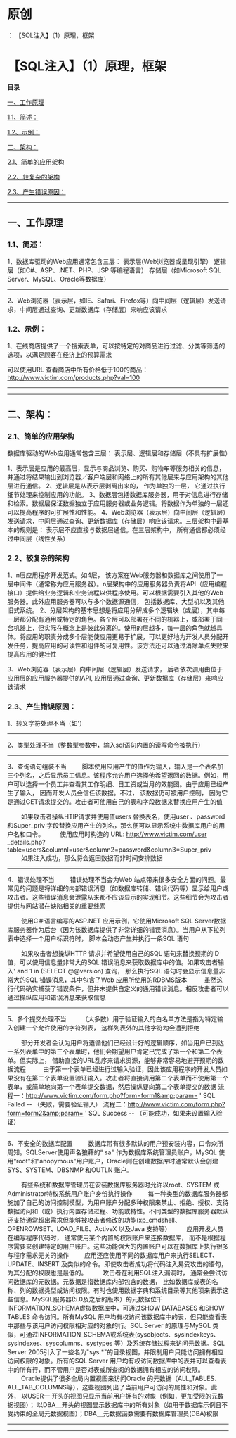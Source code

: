 # 原创
：  【SQL注入】（1）原理，框架

# 【SQL注入】（1）原理，框架

**目录**

[一、工作原理](#%E4%B8%80%E3%80%81%E5%B7%A5%E4%BD%9C%E5%8E%9F%E7%90%86)

[1.1、简述：](#1.1%E3%80%81%E7%AE%80%E8%BF%B0%EF%BC%9A)

[1.2、示例：](#1.2%E3%80%81%E7%A4%BA%E4%BE%8B%EF%BC%9A)

[二、架构：](#%E4%BA%8C%E3%80%81%E6%9E%B6%E6%9E%84%EF%BC%9A)

[2.1、简单的应用架构](#2.1%E3%80%81%E7%AE%80%E5%8D%95%E7%9A%84%E5%BA%94%E7%94%A8%E6%9E%B6%E6%9E%84)

[2.2、较复杂的架构](#2.2%E3%80%81%E8%BE%83%E5%A4%8D%E6%9D%82%E7%9A%84%E6%9E%B6%E6%9E%84)

[2.3、产生错误原因：](#2.3%E3%80%81%E4%BA%A7%E7%94%9F%E9%94%99%E8%AF%AF%E5%8E%9F%E5%9B%A0%EF%BC%9A)

---


## 一、工作原理

> 
<h3>1.1、简述：</h3>
1、数据库驱动的Web应用通常包含三层：
表示层(Web浏览器或呈现引擎）
逻辑层（如C#、ASP、.NET、PHP、JSP 等编程语言）
存储层（如Microsoft SQL Server、MySQL、Oracle等数据库）
<hr/>
2、Web浏览器（表示层，如IE、Safari、Firefox等）向中间层（逻辑层）发送请求，中间层通过查询、更新数据库（存储层）来响应该请求


> 
<h3>1.2、示例：</h3>
1、在线商店提供了一个搜索表单，可以按特定的对商品进行过滤、分类等筛选的选项，以满足顾客在经济上的预算需求


可以使用URL 查看商店中所有价格低于100的商品：http://www.victim.com/products.php?val=100


---


---


## 二、架构：

> 
<h3>2.1、简单的应用架构</h3>
数据库驱动的Web应用通常包含三层： 表示层、逻辑层和存储层（不具有扩展性）

1、表示层是应用的最高层，显示与商品浏览、购买、购物车等服务相关的信息， 并通过将结果输出到浏览器／客户端层和网络上的所有其他层来与应用架构的其他层进行通信。
2、逻辑层是从表示层剥离出来的， 作为单独的一层， 它通过执行细节处理来控制应用的功能。
3、数据层包括数据库服务器，用于对信息进行存储和检索。数据层保证数据独立于应用服务器或业务逻辑。将数据作为单独的一层还可以提高程序的可扩展性和性能。
4、Web浏览器（表示层）向中间层（逻辑层）发送请求，中间层通过查询、更新数据库（存储层）响应该请求。三层架构中最基本的规则是： 表示层不应直接与数据层通信。在三层架构中， 所有通信都必须经过中间层（线性关系）


> 
<h3>2.2、较复杂的架构</h3>
1、n层应用程序开发范式。如4层， 该方案在Web服务器和数据库之间使用了一层中间件（通常称为应用服务器）。n层架构中的应用服务器负责将API（应用编程接口）提供给业务逻辑和业务流程以供程序使用。可以根据需要引入其他的Web服务器。此外应用服务器可以与多个数据源通信， 包括数据库、大型机以及其他旧式系统。
2、分层架构的基本思想是将应用分解成多个逻辑块（或层），其中每一层都分配有通用或特定的角色。各个层可以部署在不同的机器上，或部署于同一台机器上，但实际在概念上是彼此分离的。使用的层越多，每一层的角色就越具体。将应用的职责分成多个层能使应用更易于扩展，可以更好地为开发人员分配开发任务，提高应用的可读性和组件的可复用性。该方法还可以通过消除单点失败来提高应用的健壮性

3、Web浏览器（表示层）向中间层（逻辑层）发送请求， 后者依次调用由位于应用层的应用服务器提供的API, 应用层通过查询、更新数据库（存储层）来响应该请求


> 
<h3>2.3、产生错误原因：</h3>
1、转义字符处理不当（如'）
<hr/>
2、类型处理不当（整数型参数中，输入sql语句内置的读写命令被执行）



<hr/>
3、查询语句组装不当
        脚本使用应用产生的值作为输入，输入是一个表名加三个列名，之后显示员工信息。该程序允许用户选择他希望返回的数据。例如，用户可以选择一个员工并查看其工作明细、日工资或当月的效能图。由于应用已经产生了输入， 因而开发人员会信任该数据。不过， 该数据仍可被用户控制， 因为它是通过GET请求提交的。攻击者可使用自己的表和字段数据来替换应用产生的值


        如果攻击者操纵HTIP请求并使用值users 替换表名，使用user 、password 和Super_priv 字段替换应用产生的列名，那么便可以显示系统中数据库用户的用户名和口令。
        使用应用时构造的 URL: http://www.victim.com/user _details.php?table=users&amp;columnl=user&amp;column2=password&amp;column3=Super_priv
        如果注入成功，那么将会返回数据而非时间安排数据
<hr/>
4、错误处理不当
        错误处理不当会为Web 站点带来很多安全方面的问题。最常见的问题是将详细的内部错误消息（如数据库转储、错误代码等）显示给用户或攻击者。这些错误消息会泄露从来都不应该显示的实现细节。这些细节会为攻击者提供与网站潜在缺陷相关的重要线索

        使用C＃语言编写的ASP.NET 应用示例，它使用Microsoft SQL Server数据库服务器作为后台（因为该数据库提供了非常详细的错误消息）。当用户从下拉列表中选择一个用户标识符时， 脚本会动态产生并执行一条SQL 语句


        如果攻击者想操纵HTTP 请求并希望使用自己的SQL 语句来替换预期的ID 值，可以使用信息量非常大的SQL 错误消息来获取数据库中的值。如果攻击者输入' and 1 in (SELECT @@version) 查询， 那么执行SQL 语句时会显示信息量非常大的SQL 错误消息，其中包含了Web 应用所使用的RDBMS版本 
        虽然这行代码确实捕获了错误条件，但并未提供自定义的通用错误消息。相反攻击者可以通过操纵应用和错误消息来获取信息
<hr/>
5、多个提交处理不当
        （大多数）用于验证输入的白名单方法是指为特定输入创建一个允许使用的字符列表， 这样列表外的其他字符均会遭到拒绝


        部分开发者会认为用户将遵循他们已经设计好的逻辑顺序，如当用户已到达一系列表单中的第三个表单时，他们会期望用户肯定已完成了第一个和第二个表单。但实际上， 借助直接的URL乱序来请求资源，能够非常容易地避开预期的数据流程 
        由于第一个表单已经进行过输入验证，因此该应用程序的开发人员如果没有在第二个表单设置验证输入。攻击者将直接调用第二个表单而不使用第一个表单，或简单地向第一个表单提交数据，然后操纵要向第二个表单提交的数据
流程一：http://www.victim.com/form.php?form=form1&amp;param= ' SQL Failed --
（失败，需要验证输入）
流程二：http://www.victim.com/form.php?form=form2&amp;param= ' SQL Success --
（可能成功，如果未设置输入验证）
<hr/>
6、不安全的数据库配置
        数据库带有很多默认的用户预安装内容，口令众所周知。SQLServer使用声名狼藉的“ sa" 作为数据库系统管理员账户，MySQL 使用“root"和“anopymous"用户账户，Oracle则在创建数据库时通常默认会创建SYS、SYSTEM、DBSNMP 和OUTLN 账户。

        有些系统和数据库管理员在安装数据库服务器时允许以root、SYSTEM 或Administrator特权系统用户账户身份执行操作
        每一种类型的数据库服务器都施加了自己的访问控制模型，为用户账户分配多种权限来禁止、拒绝、授权、支待数据访问和（或）执行内置存储过程、功能或特性。不同类型的数据库服务器默认还支持通常超出需求但能够被攻击者修改的功能(xp_cmdshell、OPENROWSET、LOAD_FILE、ActiveX 以及Java 支持等）
        应用开发人员在编写程序代码时， 通常使用某个内置的权限账户来连接数据库， 而不是根据程序需要来创建特定的用户账户。这些功能强大的内置账户可以在数据库上执行很多与程序需求无关的操作
        应用还应使用不同的数据库用户来执行SELECT、UPDATE、INSERT 及类似的命令。即使攻击者成功将代码注入易受攻击的语句，为其分配的权限也是最低的。
        攻击者在利用SQL注入漏洞时， 通常会尝试访问数据库的元数据。元数据是指数据库内部包含的数据， 比如数据库或表的名称、列的数据类型或访问权限。有时也使用数据字典和系统目录等其他项来表示这些信息。MySQL服务器(5.0及之后的版本）的元数据位千INFORMATION_SCHEMA虚拟数据库中，可通过SHOW DATABASES 和SHOW TABLES 命令访问。所有MySQL 用户均有权访问该数据库中的表，但只能查看表中那些与该用户访问权限相对应的对象的行。SQL Server 的原理与MySQL 类似，可通过INFORMATION_SCHEMA或系统表(sysobjects、sysindexkeys、sysindexes、syscolumns、systypes 等）及系统存储过程来访问元数据。SQL Server 2005引入了一些名为"sys.*"的目录视图，并限制用户只能访问拥有相应访问权限的对象。所有的SQL Server 用户均有权访问数据库中的表并可以查看表中的所有行，而不管用户是否对表或所查阅的数据拥有相应的访问权限。
        Oracle提供了很多全局内置视图来访问Oracle 的元数据（ALL_TABLES、ALL_TAB_COLUMNS等），这些视图列出了当前用户可访问的属性和对象。此外， 以USER— 开头的视图只显示当前用户拥有的对象（例如，更加受限的元数据视图）； 以DBA＿开头的视图显示数据库中的所有对象（如用于数据库示例且不受约束的全局元数据视图）；DBA＿元数据函数需要有数据库管理员(DBA)权限



---


---

